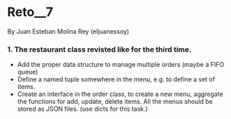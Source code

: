 # Reto__7
By Juan Esteban Molina Rey (eljuanessoy)

### 1. The restaurant class revisted like for the third time.
- Add the proper data structure to manage multiple orders (maybe a FIFO queue)
- Define a named tuple somewhere in the menu, e.g. to define a set of items.
- Create an interface in the order class, to create a new menu, aggregate the functions for add, update, delete items. All the menus should be stored as JSON files. (use dicts for this task.)
